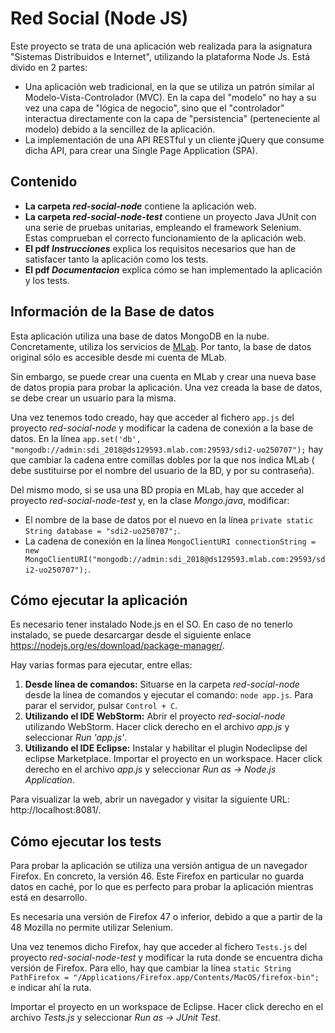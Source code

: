 # Red Social (Node JS)
Este proyecto se trata de una aplicación web realizada para la asignatura "Sistemas Distribuidos e Internet", utilizando la plataforma Node Js. Está divido en 2 partes:
- Una aplicación web tradicional, en la que se utiliza un patrón similar al Modelo-Vista-Controlador (MVC). En la capa del "modelo" no hay a su vez una capa de "lógica de negocio", sino que el "controlador" interactua directamente con la capa de "persistencia" (perteneciente al modelo) debido a la sencillez de la aplicación.
- La implementación de una API RESTful y un cliente jQuery que consume dicha API, para crear una Single Page Application (SPA).


## Contenido
- **La carpeta *red-social-node*** contiene la aplicación web.
- **La carpeta *red-social-node-test*** contiene un proyecto Java JUnit con una serie de pruebas unitarias, empleando el framework Selenium. Estas comprueban el correcto funcionamiento de la aplicación web.
- **El pdf *Instrucciones*** explica los requisitos necesarios que han de satisfacer tanto la aplicación como los tests.
- **El pdf *Documentacion*** explica cómo se han implementado la aplicación y los tests.


## Información de la Base de datos
Esta aplicación utiliza una base de datos MongoDB en la nube. Concretamente, utiliza los servicios de [MLab](https://mlab.com). Por tanto, la base de datos original sólo es accesible desde mi cuenta de MLab. 

Sin embargo, se puede crear una cuenta en MLab y crear una nueva base de datos propia para probar la aplicación. Una vez creada la base de datos, se debe crear un usuario para la misma.

Una vez tenemos todo creado, hay que acceder al fichero `app.js` del proyecto *red-social-node* y modificar la cadena de conexión a la base de datos. En la línea `app.set('db', "mongodb://admin:sdi_2018@ds129593.mlab.com:29593/sdi2-uo250707");` hay que cambiar la cadena entre comillas dobles por la que nos indica MLab (<dbuser> debe sustituirse por el nombre del usuario de la BD, y <dbpassword> por su contraseña).

Del mismo modo, si se usa una BD propia en MLab, hay que acceder al proyecto *red-social-node-test* y, en la clase *Mongo.java*, modificar: 
- El nombre de la base de datos por el nuevo en la línea `private static String database = "sdi2-uo250707";`.
- La cadena de conexión en la línea `MongoClientURI connectionString = 
				new MongoClientURI("mongodb://admin:sdi_2018@ds129593.mlab.com:29593/sdi2-uo250707");`.

## Cómo ejecutar la aplicación
Es necesario tener instalado Node.js en el SO. En caso de no tenerlo instalado, se puede desarcargar desde el siguiente enlace https://nodejs.org/es/download/package-manager/.

Hay varias formas para ejecutar, entre ellas:
1. **Desde línea de comandos:** Situarse en la carpeta *red-social-node* desde la línea de comandos y ejecutar el comando: `node app.js`. Para parar el servidor, pulsar `Control + C`.
2. **Utilizando el IDE WebStorm:** Abrir el proyecto *red-social-node* utilizando WebStorm. Hacer click derecho en el archivo *app.js* y seleccionar *Run 'app.js'*.
3.  **Utilizando el IDE Eclipse:** Instalar y habilitar el plugin Nodeclipse del eclipse Marketplace. Importar el proyecto en un workspace. Hacer click derecho en el archivo *app.js* y seleccionar *Run as -> Node.js Application*.

Para visualizar la web, abrir un navegador y visitar la siguiente URL: http://localhost:8081/.


## Cómo ejecutar los tests
Para probar la aplicación se utiliza una versión antigua de un navegador Firefox. En concreto, la versión 46. Este Firefox en particular no guarda datos en caché, por lo que es perfecto para probar la aplicación mientras está en desarrollo.

Es necesaria una versión de Firefox 47 o inferior, debido a que a partir de la 48 Mozilla no permite utilizar Selenium.

Una vez tenemos dicho Firefox, hay que acceder al fichero `Tests.js` del proyecto *red-social-node-test* y modificar la ruta donde se encuentra dicha versión de Firefox. Para ello, hay que cambiar la línea `static String PathFirefox = "/Applications/Firefox.app/Contents/MacOS/firefox-bin";` e indicar ahí la ruta.

Importar el proyecto en un workspace de Eclipse. Hacer click derecho en el archivo *Tests.js* y seleccionar *Run as -> JUnit Test*.
